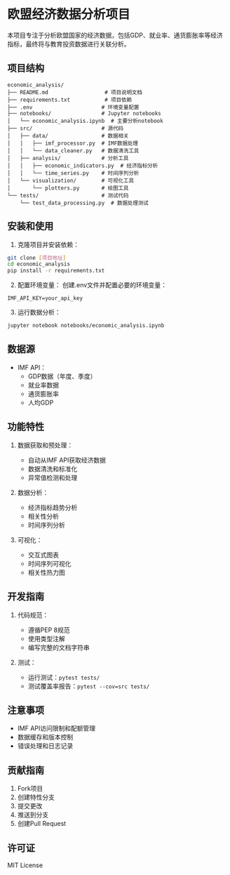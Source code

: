 # 欧盟经济数据分析项目

本项目专注于分析欧盟国家的经济数据，包括GDP、就业率、通货膨胀率等经济指标，最终将与教育投资数据进行关联分析。

## 项目结构

```
economic_analysis/
├── README.md                  # 项目说明文档
├── requirements.txt           # 项目依赖
├── .env                      # 环境变量配置
├── notebooks/                # Jupyter notebooks
│   └── economic_analysis.ipynb  # 主要分析notebook
├── src/                      # 源代码
│   ├── data/                 # 数据相关
│   │   ├── imf_processor.py  # IMF数据处理
│   │   └── data_cleaner.py   # 数据清洗工具
│   ├── analysis/             # 分析工具
│   │   ├── economic_indicators.py  # 经济指标分析
│   │   └── time_series.py    # 时间序列分析
│   └── visualization/        # 可视化工具
│       └── plotters.py       # 绘图工具
└── tests/                    # 测试代码
    └── test_data_processing.py  # 数据处理测试
```

## 安装和使用

1. 克隆项目并安装依赖：
```bash
git clone [项目地址]
cd economic_analysis
pip install -r requirements.txt
```

2. 配置环境变量：
创建.env文件并配置必要的环境变量：
```
IMF_API_KEY=your_api_key
```

3. 运行数据分析：
```bash
jupyter notebook notebooks/economic_analysis.ipynb
```

## 数据源

- IMF API：
  - GDP数据（年度、季度）
  - 就业率数据
  - 通货膨胀率
  - 人均GDP

## 功能特性

1. 数据获取和预处理：
   - 自动从IMF API获取经济数据
   - 数据清洗和标准化
   - 异常值检测和处理

2. 数据分析：
   - 经济指标趋势分析
   - 相关性分析
   - 时间序列分析

3. 可视化：
   - 交互式图表
   - 时间序列可视化
   - 相关性热力图

## 开发指南

1. 代码规范：
   - 遵循PEP 8规范
   - 使用类型注解
   - 编写完整的文档字符串

2. 测试：
   - 运行测试：`pytest tests/`
   - 测试覆盖率报告：`pytest --cov=src tests/`

## 注意事项

- IMF API访问限制和配额管理
- 数据缓存和版本控制
- 错误处理和日志记录

## 贡献指南

1. Fork项目
2. 创建特性分支
3. 提交更改
4. 推送到分支
5. 创建Pull Request

## 许可证

MIT License
